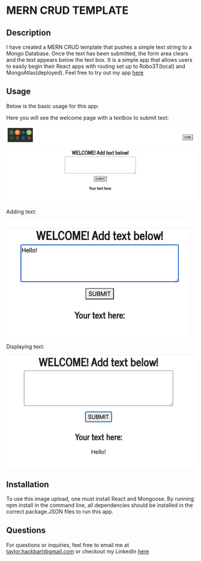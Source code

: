 # MERN CRUD TEMPLATE

## Description
I have created a MERN CRUD template that pushes a simple text string to a Mongo Database. Once the text has been submitted, the form area clears and the text appears below the text box. It is a simple app that allows users to easily begin their React apps with routing set up to Robo3T(local) and MongoAtlas(deployed). Feel free to try out my app <a href="https://mern-crud-template.herokuapp.com/" > here </a>

## Usage
Below is the basic usage for this app:

Here you will see the welcome page with a textbox to submit text:

<img src="https://github.com/taylorhackbart/MERN-CRUD/blob/master/readmeimages/Screen%20Shot%202021-03-03%20at%2011.13.59%20AM.png" />
 
Adding text:

<img src="https://github.com/taylorhackbart/MERN-CRUD/blob/master/readmeimages/Screen%20Shot%202021-03-03%20at%2011.14.07%20AM.png" />
          
Displaying text:

<img src="https://github.com/taylorhackbart/MERN-CRUD/blob/master/readmeimages/Screen%20Shot%202021-03-03%20at%2011.14.13%20AM.png" />

## Installation
To use this image upload, one must install React and Mongoose. By running npm install in the command line, all dependencies should be installed in the correct package.JSON files to run this app.

## Questions
For questions or inquiries, feel free to email me at taylor.hackbart@gmail.com or checkout my LinkedIn <a href="https://www.linkedin.com/in/taylorhackbart/" rel="noreferrer" target="_blank"> here </a>
